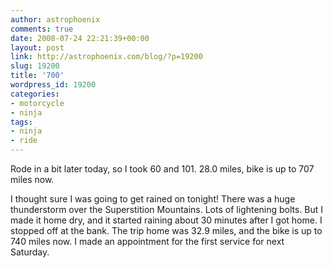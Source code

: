 ```yaml
---
author: astrophoenix
comments: true
date: 2008-07-24 22:21:39+00:00
layout: post
link: http://astrophoenix.com/blog/?p=19200
slug: 19200
title: '700'
wordpress_id: 19200
categories:
- motorcycle
- ninja
tags:
- ninja
- ride
---
```


Rode in a bit later today, so I took 60 and 101. 28.0 miles, bike is up to 707 miles now.

I thought sure I was going to get rained on tonight! There was a huge thunderstorm over the Superstition Mountains. Lots of lightening bolts. But I made it home dry, and it started raining about 30 minutes after I got home. I stopped off at the bank. The trip home was 32.9 miles, and the bike is up to 740 miles now. I made an appointment for the first service for next Saturday.

